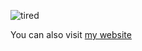 ![tired](https://github.com/ks-nunes/ks-nunes/assets/152069193/f7c2e31d-70cd-4105-a919-4ce71bf16dbe)

You can also visit [my website](k-nunes.com)

